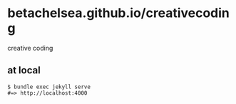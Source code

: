 # betachelsea.github.io/creativecoding

creative coding

## at local

```
$ bundle exec jekyll serve
#=> http://localhost:4000
```

